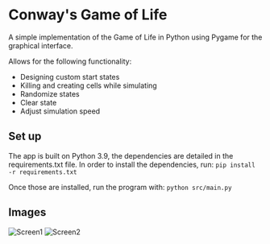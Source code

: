 # Conway's Game of Life
A simple implementation of the Game of Life in Python using Pygame for the graphical interface.

Allows for the following functionality:
- Designing custom start states
- Killing and creating cells while simulating
- Randomize states
- Clear state
- Adjust simulation speed

## Set up
The app is built on Python 3.9, the dependencies are detailed in the requirements.txt file.
In order to install the dependencies, run:
```pip install -r requirements.txt```

Once those are installed, run the program with:
```python src/main.py```

## Images

![Screen1](/resources/images/screen1.png)
![Screen2](/resources/images/screen2.png)
